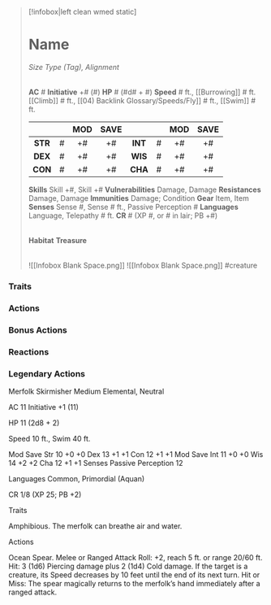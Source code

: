 > [!infobox|left clean wmed static]
> # Name
> *Size Type (Tag), Alignment*
> 
> | |
> | - |
> **AC** # **Initiative** +# (#)
> **HP** # (#d# + #)
> **Speed** # ft., [[Burrowing]] # ft. [[Climb]] # ft., [[04) Backlink Glossary/Speeds/Fly]] # ft., [[Swim]] # ft.
> 
> | | | MOD | SAVE | | | MOD | SAVE |
> | :-: | :-: | :-: | :-: | :-: | :-: | :-: | :-: |
> | **STR** | # | +# | +# | **INT** | # | +# | +# | 
> | **DEX** | # | +# | +# | **WIS** | # | +# | +# |
> | **CON** | # | +# | +# | **CHA** | # | +# | +# |
> **Skills** Skill +#, Skill +#
> **Vulnerabilities** Damage, Damage
> **Resistances** Damage, Damage
> **Immunities** Damage; Condition
> **Gear** Item, Item
> **Senses** Sense #, Sense # ft., Passive Perception #
> **Languages** Language, Telepathy # ft.
> **CR** # (XP #, or # in lair; PB +#)
>
> | |
> | - |
> **Habitat**
> **Treasure**
> 
> | |
> | - |
> ![[Infobox Blank Space.png]]
> ![[Infobox Blank Space.png]]
> #creature 


### Traits
### Actions
### Bonus Actions
### Reactions
### Legendary Actions
Merfolk Skirmisher
Medium Elemental, Neutral

AC 11 Initiative +1 (11)

HP 11 (2d8 + 2)

Speed 10 ft., Swim 40 ft.

Mod	Save
Str	10	+0	+0
Dex	13	+1	+1
Con	12	+1	+1
Mod	Save
Int	11	+0	+0
Wis	14	+2	+2
Cha	12	+1	+1
Senses Passive Perception 12

Languages Common, Primordial (Aquan)

CR 1/8 (XP 25; PB +2)

Traits

Amphibious. The merfolk can breathe air and water.

Actions

Ocean Spear. Melee or Ranged Attack Roll: +2, reach 5 ft. or range 20/60 ft. Hit: 3 (1d6) Piercing damage plus 2 (1d4) Cold damage. If the target is a creature, its Speed decreases by 10 feet until the end of its next turn. Hit or Miss: The spear magically returns to the merfolk’s hand immediately after a ranged attack.